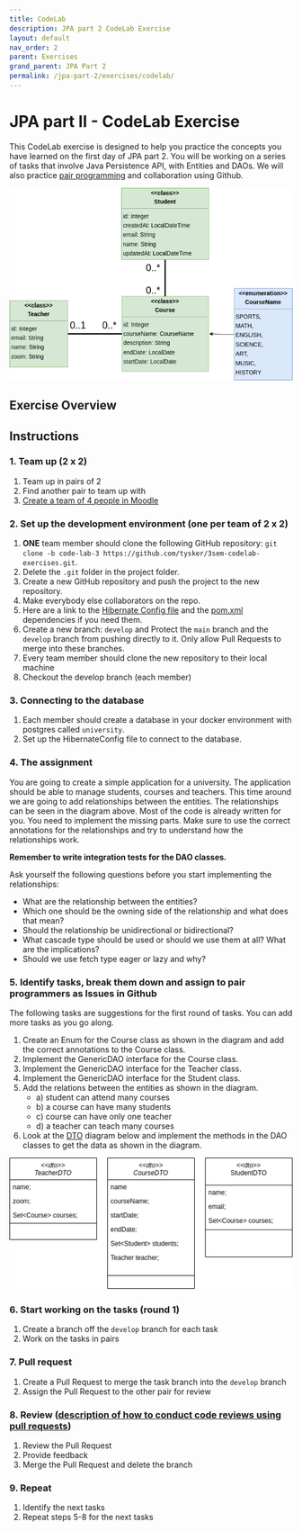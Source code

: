 ```yaml
---
title: CodeLab
description: JPA part 2 CodeLab Exercise
layout: default
nav_order: 2
parent: Exercises
grand_parent: JPA Part 2
permalink: /jpa-part-2/exercises/codelab/
---
```


# JPA part II - CodeLab Exercise

This CodeLab exercise is designed to help you practice the concepts you have learned on the first day of JPA part 2. You will be working on a series of tasks that involve Java Persistence API, with Entities and DAOs. We will also practice [pair programming](../../toolbox/sys/projectmanagement/pairprogramming.md) and collaboration using Github.

![codelab_school_exercise](codelab_school_exercise.drawio.png)

## Exercise Overview

## Instructions

### 1. Team up (2 x 2)

1. Team up in pairs of 2
2. Find another pair to team up with
3. [Create a team of 4 people in Moodle](https://cphbusiness.mrooms.net/mod/choicegroup/view.php?id=729403)

### 2. Set up the development environment (one per team of 2 x 2)

1. **ONE** team member should clone the following GitHub repository: `git clone -b code-lab-3 https://github.com/tysker/3sem-codelab-exercises.git`.
2. Delete the `.git` folder in the project folder.
3. Create a new GitHub repository and push the project to the new repository.
4. Make everybody else collaborators on the repo.
5. Here are a link to the [Hibernate Config file](https://gist.github.com/tysker/74eac7ad0dc0d52c3af8e87907d487e7) and the [pom.xml](https://gist.github.com/tysker/312d237728d58c84533aae6cad661307) dependencies if you need them. 
6. Create a new branch: `develop` and Protect the `main` branch and the `develop` branch from pushing directly to it. Only allow Pull Requests to merge into these branches.
7. Every team member should clone the new repository to their local machine
8. Checkout the develop branch (each member)

### 3. Connecting to the database

1. Each member should create a database in your docker environment with postgres called `university`.
2. Set up the HibernateConfig file to connect to the database.

### 4. The assignment

You are going to create a simple application for a university. The application should be able to manage students, courses and teachers. This time around we are going to add relationships between the entities. The relationships can be seen in the diagram above.
Most of the code is already written for you. You need to implement the missing parts. Make sure to use the correct annotations for the relationships and try to understand how the relationships work.

**Remember to write integration tests for the DAO classes.**

Ask yourself the following questions before you start implementing the relationships:

- What are the relationship between the entities?
- Which one should be the owning side of the relationship and what does that mean?
- Should the relationship be unidirectional or bidirectional?
- What cascade type should be used or should we use them at all? What are the implications?
- Should we use fetch type eager or lazy and why?

### 5. Identify tasks, break them down and assign to pair programmers as Issues in Github

The following tasks are suggestions for the first round of tasks. You can add more tasks as you go along.

1. Create an Enum for the Course class as shown in the diagram and add the correct annotations to the Course class.
2. Implement the GenericDAO interface for the Course class.
3. Implement the GenericDAO interface for the Teacher class.
4. Implement the GenericDAO interface for the Student class.
5. Add the relations between the entities as shown in the diagram.
   - a) student can attend many courses
   - b) a course can have many students
   - c) course can have only one teacher
   - d) a teacher can teach many courses
6. Look at the [DTO](../../toolbox/designpatterns/dto.md) diagram below and implement the methods in the DAO classes to get the data as shown in the diagram.

![codelab_school_dto](codelab_school_dto.drawio.png)

### 6. Start working on the tasks (round 1)

1. Create a branch off the `develop` branch for each task
2. Work on the tasks in pairs

### 7. Pull request

1. Create a Pull Request to merge the task branch into the `develop` branch
2. Assign the Pull Request to the other pair for review

### 8. Review ([description of how to conduct code reviews using pull requests](../../toolbox/sys/projectmanagement/codereviews.md))

1. Review the Pull Request
2. Provide feedback
3. Merge the Pull Request and delete the branch

### 9. Repeat

1. Identify the next tasks
2. Repeat steps 5-8 for the next tasks
